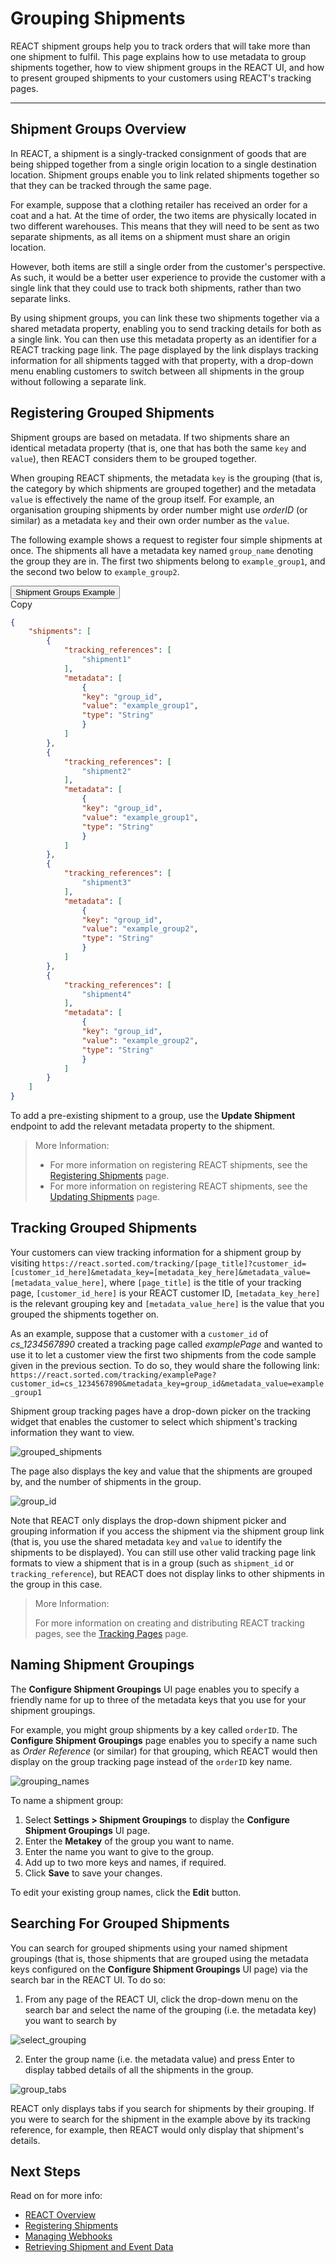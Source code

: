 # Grouping Shipments

REACT shipment groups help you to track orders that will take more than one shipment to fulfil. This page explains how to use metadata to group shipments together, how to view shipment groups in the REACT UI, and how to present grouped shipments to your customers using REACT's tracking pages.

---

## Shipment Groups Overview

In REACT, a shipment is a singly-tracked consignment of goods that are being shipped together from a single origin location to a single destination location. Shipment groups enable you to link related shipments together so that they can be tracked through the same page.

For example, suppose that a clothing retailer has received an order for a coat and a hat. At the time of order, the two items are physically located in two different warehouses. This means that they will need to be sent as two separate shipments, as all items on a shipment must share an origin location.

However, both items are still a single order from the customer's perspective. As such, it would be a better user experience to provide the customer with a single link that they could use to track both shipments, rather than two separate links.

By using shipment groups, you can link these two shipments together via a shared metadata property, enabling you to send tracking details for both as a single link. You can then use this metadata property as an identifier for a REACT tracking page link. The page displayed by the link displays tracking information for all shipments tagged with that property, with a drop-down menu enabling customers to switch between all shipments in the group without following a separate link. 

## Registering Grouped Shipments

Shipment groups are based on metadata. If two shipments share an identical metadata property (that is, one that has both the same `key` and `value`), then REACT considers them to be grouped together.

When grouping REACT shipments, the metadata `key` is the grouping (that is, the category by which shipments are grouped together) and the metadata `value` is effectively the name of the group itself. For example, an organisation grouping shipments by order number might use _orderID_ (or similar) as a metadata `key` and their own order number as the `value`. 

The following example shows a request to register four simple shipments at once. The shipments all have a metadata key named `group_name` denoting the group they are in. The first two shipments belong to `example_group1`, and the second two below to `example_group2`.

<div class="tab">
    <button class="staticTabButton">Shipment Groups Example</button>
    <div class="copybutton" onclick="CopyToClipboard(this, 'HTTPRequest')"><span class='glyphicon glyphicon-copy'></span><span class='copy'>Copy</span></div>
</div>

<div id="HTTPRequest" class="staticTabContent" onclick="CopyToClipboard(this, 'HTTPRequest')">

```json
{
    "shipments": [
    	{
            "tracking_references": [
                "shipment1"
            ],
            "metadata": [
                {
                "key": "group_id",
                "value": "example_group1",
                "type": "String"
                }
            ]
    	},
    	{
            "tracking_references": [
                "shipment2"
            ],
            "metadata": [
                {
                "key": "group_id",
                "value": "example_group1",
                "type": "String"
                }
            ]
    	},
        {
            "tracking_references": [
                "shipment3"
            ],
            "metadata": [
                {
                "key": "group_id",
                "value": "example_group2",
                "type": "String"
                }
            ]
    	},
        {
            "tracking_references": [
                "shipment4"
            ],
            "metadata": [
                {
                "key": "group_id",
                "value": "example_group2",
                "type": "String"
                }
            ]
    	}        
    ]
}
```

</div>

To add a pre-existing shipment to a group, use the **Update Shipment** endpoint to add the relevant metadata property to the shipment.

> <span class="note-header">More Information:</span>
>
> * For more information on registering REACT shipments, see the [Registering Shipments](/react/help/registering-shipments.html) page.
> * For more information on registering REACT shipments, see the [Updating Shipments](/react/help/updating-shipments.html) page.

## Tracking Grouped Shipments

Your customers can view tracking information for a shipment group by visiting `https://react.sorted.com/tracking/[page_title]?customer_id=[customer_id_here]&metadata_key=[metadata_key_here]&metadata_value=[metadata_value_here]`, where `[page_title]` is the title of your tracking page, `[customer_id_here]` is your REACT customer ID, `[metadata_key_here]` is the relevant grouping key and `[metadata_value_here]` is the value that you grouped the shipments together on.

As an example, suppose that a customer with a `customer_id` of _cs_1234567890_ created a tracking page called _examplePage_ and wanted to use it to let a customer view the first two shipments from the code sample given in the previous section. To do so, they would share the following link: `https://react.sorted.com/tracking/examplePage?customer_id=cs_1234567890&metadata_key=group_id&metadata_value=example_group1`

Shipment group tracking pages have a drop-down picker on the tracking widget that enables the customer to select which shipment's tracking information they want to view.

![grouped_shipments](images/grouped_shipments.png)

The page also displays the key and value that the shipments are grouped by, and the number of shipments in the group.

![group_id](images/group_id.png)

Note that REACT only displays the drop-down shipment picker and grouping information if you access the shipment via the shipment group link (that is, you use the shared metadata `key` and `value` to identify the shipments to be displayed). You can still use other valid tracking page link formats to view a shipment that is in a group (such as `shipment_id` or `tracking_reference`), but REACT does not display links to other shipments in the group in this case.

> <span class="note-header">More Information:</span>
>
> For more information on creating and distributing REACT tracking pages, see the [Tracking Pages](/react/help/tracking-pages.html) page.

## Naming Shipment Groupings

The **Configure Shipment Groupings** UI page enables you to specify a friendly name for up to three of the metadata keys that you use for your shipment groupings. 

For example, you might group shipments by a key called `orderID`. The **Configure Shipment Groupings** page enables you to specify a name such as _Order Reference_ (or similar) for that grouping, which REACT would then display on the group tracking page instead of the `orderID` key name.

![grouping_names](images/grouping_names.png)

To name a shipment group:

1. Select **Settings > Shipment Groupings** to display the **Configure Shipment Groupings** UI page. 
2. Enter the **Metakey** of the group you want to name.
3. Enter the name you want to give to the group.
4. Add up to two more keys and names, if required.
5. Click **Save** to save your changes.

To edit your existing group names, click the **Edit** button.

## Searching For Grouped Shipments

You can search for grouped shipments using your named shipment groupings (that is, those shipments that are grouped using the metadata keys configured on the **Configure Shipment Groupings** UI page) via the search bar in the REACT UI. To do so: 

1. From any page of the REACT UI, click the drop-down menu on the search bar and select the name of the grouping (i.e. the metadata key) you want to search by

![select_grouping](images/select_grouping.png)

2. Enter the group name (i.e. the metadata value) and press Enter to display tabbed details of all the shipments in the group.

![group_tabs](images/group_tabs.png)

REACT only displays tabs if you search for shipments by their grouping. If you were to search for the shipment in the example above by its tracking reference, for example, then REACT would only display that shipment's details.

## Next Steps

Read on for more info:

* [REACT Overview](https://docs.sorted.com/react/overview/)
* [Registering Shipments](https://docs.sorted.com/react/registering-shipments/)
* [Managing Webhooks](https://docs.sorted.com/react/managing-webhooks/)
* [Retrieving Shipment and Event Data](https://docs.sorted.com/react/retrieving-data/)

<script src="../../pro/scripts/requesttabs.js"></script>
<script src="../../pro/scripts/responsetabs.js"></script>
<script src="../../pro/scripts/copy.js"></script>